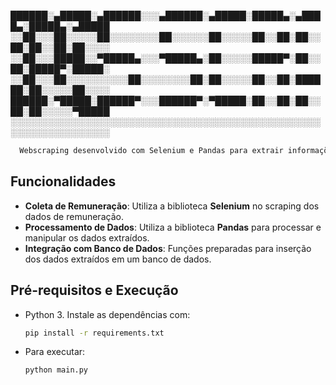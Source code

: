 
██████░▄█████░▄██████░░░▄██████░▄█████░█████▄░▄████▄░█████▄░▄█████
░░██░░░██░░░░░██░░░░░░░░██░░░░░░██░░░░░██░░██░██░░██░██░░██░██░░░░
░░██░░░█████░░▀█████▄░░░▀█████▄░██░░░░░█████▀░██░░██░█████▀░█████░
░░██░░░██░░░░░░░░░░██░░░░░░░░██░██░░░░░██░░██░██████░██░░░░░██░░░░
██████░▀█████░██████▀░░░██████▀░▀█████░██░░██░██░░██░██░░░░░▀█████
░░░░░░░░░░░░░░░░░░░░░░░░░░░░░░░░░░░░░░░░░░░░░░░░░░░░░░░░░░░░░░░░░░

```bash
  Webscraping desenvolvido com Selenium e Pandas para extrair informações a partir do Portal da Transparência. 
  ```

## Funcionalidades

- **Coleta de Remuneração**: Utiliza a biblioteca **Selenium** no scraping dos dados de remuneração.
- **Processamento de Dados**: Utiliza a biblioteca **Pandas** para processar e manipular os dados extraídos.
- **Integração com Banco de Dados**: Funções preparadas para inserção dos dados extraídos em um banco de dados.


## Pré-requisitos e Execução

- Python 3.
  Instale as dependências com:
  ```bash
  pip install -r requirements.txt
  ```

- Para executar:
  ```bash
  python main.py
  ```
